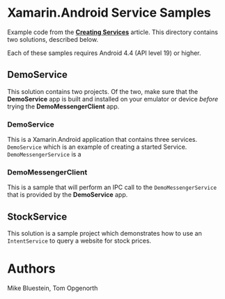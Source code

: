 # Xamarin.Android Service Samples

Example code from the **[Creating Services](https://developer.xamarin.com/guides/android/application_fundamentals/services/)** article. This directory contains two solutions, described below.

Each of these samples requires Android 4.4 (API level 19) or higher.

## DemoService
This solution contains two projects. Of the two, make sure that the **DemoService** app is built and installed on your emulator or device _before_ trying the **DemoMessengerClient** app.

### DemoService ###

This is a Xamarin.Android application that contains three services. `DemoService` which is an example of creating a started Service. `DemoMessengerService` is a

### DemoMessengerClient ### 

This is a sample that will perform an IPC call to the `DemoMessengerService` that is provided by the **DemoService** app.

## StockService

This solution is a sample project which demonstrates how to use an `IntentService` to query a website for stock prices.

# Authors

Mike Bluestein, Tom Opgenorth
